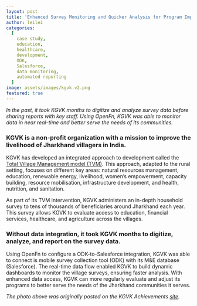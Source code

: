 ```yaml
---
layout: post
title: 'Enhanced Survey Monitoring and Quicker Analysis for Program Improvement in India'
author: leilei
categories:
  [
    case study,
    education, 
    healthcare, 
    development,
    ODK,
    Salesforce,
    data monitoring,
    automated reporting
  ]
image: assets/images/kgvk.v2.png
featured: true
---
```


_In the past, it took KGVK months to digitize and analyze survey data before sharing reports with key staff. Using OpenFn, KGVK was able to monitor data in near real-time and better serve the needs of its communities._

### KGVK is a non-profit organization with a mission to improve the livelihood of Jharkhand villagers in India.

KGVK has developed an integrated approach to development called the [Total Village Management model (TVM)](https://www.kgvk.org/tvm.html). This approach, adapted to the rural setting, focuses on different key areas: natural resources management, education, renewable energy, livelihood, women’s empowerment, capacity building, resource mobilisation, infrastructure development, and health, nutrition, and sanitation. 

As part of its TVM intervention, KGVK administers an in-depth household survey to tens of thousands of beneficiaries around Jharkhand each year. This survey allows KGVK to evaluate access to education, financial services, healthcare, and agriculture across the villages.

### Without data integration, it took KGVK months to digitize, analyze, and report on the survey data. 

Using OpenFn to configure a ODK-to-Salesforce integration, KGVK was able to connect is mobile survey collection tool (ODK) with its M&E database (Salesforce). The real-time data flow enabled KGVK to build dynamic dashboards to monitor the village surveys, ensuring faster analysis. With enhanced data access, KGVK can more regularly evaluate and adjust its programs to better serve the needs of the Jharkhand communities it serves. 

_The photo above was originally posted on the KGVK Achievements [site](https://www.kgvk.org/achievements.html)._

